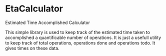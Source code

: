 # EtaCalculator
Estimated Time Accomplished Calculator

This simple library is used to keep track of the estimated time taken to accomplished a quantificable number of operations. It is just a usefull utility to keep track of total operations, operations done and operations todo. It gives times on these data.
